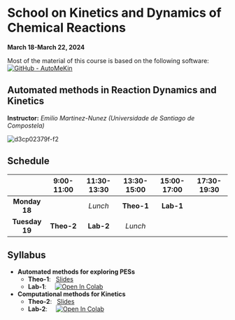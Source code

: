 # School on Kinetics and Dynamics of Chemical Reactions
**March 18-March 22, 2024**<br>

Most of the material of this course is based on the following software:
[![GitHub - AutoMeKin](https://img.shields.io/badge/GitHub-AutoMeKin-blue?logo=github)](https://github.com/emartineznunez/AutoMeKin/)

## Automated methods in Reaction Dynamics and Kinetics
**Instructor:** _Emilio Martinez-Nunez (Universidade de Santiago de Compostela)_


![d3cp02379f-f2](https://github.com/emartineznunez/MTC-2024/assets/50674314/df15da09-b195-4e97-b962-b7cad2147ae7)

## Schedule 




| | **9:00-11:00**  |**11:30-13:30**   |**13:30-15:00**   |**15:00-17:00**   |**17:30-19:30**   |
|:---:|:---:|:---:|:---:|:---:|:---:|
|**Monday 18**   |  |_Lunch_|**Theo-1**  |**Lab-1**  |
|**Tuesday 19**  | **Theo-2** | **Lab-2** | _Lunch_|||


## Syllabus


* **Automated methods for exploring PESs**<br>
  * **Theo-1**:&nbsp;&nbsp;&nbsp;[Slides](https://github.com/emartineznunez/MTC-2024/raw/main/Session1/Automated_methods.pdf)
  * **Lab-1**:&nbsp;&nbsp;&nbsp;&nbsp;&nbsp;[![Open In Colab](https://colab.research.google.com/assets/colab-badge.svg)](https://colab.research.google.com/github/emartineznunez/AutoMeKin/blob/main/notebooks/AutoMeKin.ipynb)<br>
* **Computational methods for Kinetics**<br>
  * **Theo-2**:&nbsp;&nbsp;&nbsp;[Slides](https://github.com/emartineznunez/MTC-2024/raw/main/Session2/Computational_Kinetics.pdf)
  * **Lab-2**:&nbsp;&nbsp;&nbsp;&nbsp;&nbsp;[![Open In Colab](https://colab.research.google.com/assets/colab-badge.svg)](https://colab.research.google.com/github/emartineznunez/MTC-2024/blob/main/Session2/AutoMeKin2.ipynb)<br>


